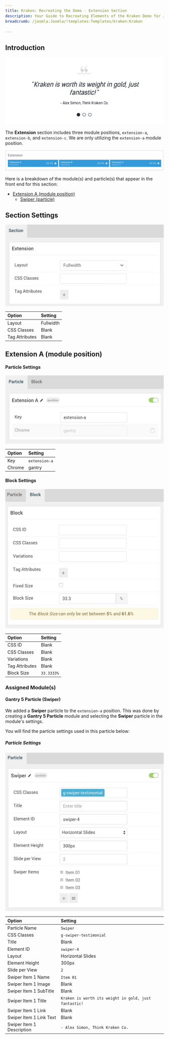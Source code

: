 ```yaml
---
title: Kraken: Recreating the Demo - Extension Section
description: Your Guide to Recreating Elements of the Kraken Demo for Joomla
breadcrumb: /joomla:Joomla/!templates:Templates/kraken:Kraken

---
```


## Introduction

![](assets/demo_9.jpeg)

The **Extension** section includes three module positions, `extension-a`, `extension-b`, and `extension-c`. We are only utilizing the `extension-a` module position.

![](assets/home_extension.jpeg)

Here is a breakdown of the module(s) and particle(s) that appear in the front end for this section:

* [Extension A (module position)](#extension-a-(module-position))
    - [Swiper (particle)](#gantry-5-particle-(swiper))

## Section Settings

![](assets/demo_extension_settings.jpeg)

| Option         | Setting   |
|:---------------|:----------|
| Layout         | Fullwidth |
| CSS Classes    | Blank     |
| Tag Attributes | Blank     |

## Extension A (module position)

#### Particle Settings

![Demo Extension](assets/demo_extension_1.jpeg)

| Option | Setting       |
|:-------|:--------------|
| Key    | `extension-a` |
| Chrome | gantry        |

#### Block Settings

![Demo Extension](assets/demo_extension_2.jpeg)

| Option         | Setting    |
|:---------------|:-----------|
| CSS ID         | Blank      |
| CSS Classes    | Blank      |
| Variations     | Blank      |
| Tag Attributes | Blank      |
| Block Size     | `33.3333%` |

### Assigned Module(s)

#### Gantry 5 Particle (Swiper)

We added a **Swiper** particle to the `extension-a` position. This was done by creating a **Gantry 5 Particle** module and selecting the **Swiper** particle in the module's settings.

You will find the particle settings used in this particle below:

##### Particle Settings

![Demo Extension](assets/demo_extension_3.jpeg)

| Option                    | Setting                                               |
|:--------------------------|:------------------------------------------------------|
| Particle Name             | `Swiper`                                              |
| CSS Classes               | `g-swiper-testimonial`                                |
| Title                     | Blank                                                 |
| Element ID                | `swiper-4`                                            |
| Layout                    | Horizontal Slides                                     |
| Element Height            | 300px                                                 |
| Slide per View            | `2`                                                   |
| Swiper Item 1 Name        | `Item 01`                                             |
| Swiper Item 1 Image       | Blank                                                 |
| Swiper Item 1 SubTitle    | Blank                                                 |
| Swiper Item 1 Title       | `Kraken is worth its weight in gold, just fantastic!` |
| Swiper Item 1 Link        | Blank                                                 |
| Swiper Item 1 Link Text   | Blank                                                 |
| Swiper Item 1 Description | `- Alex Simon, Think Kraken Co.`                      |
